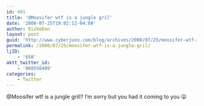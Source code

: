```yaml
---
id: 491
title: '@Moosifer wtf is a jungle gril'
date: '2008-07-25T19:02:12-04:00'
author: DizkoDan
layout: post
guid: 'http://www.cyberjunx.com/blog/archives/2008/07/25/moosifer-wtf-is-a-jungle-gril/'
permalink: /2008/07/25/moosifer-wtf-is-a-jungle-gril/
ljID:
    - '658'
aktt_twitter_id:
    - '868556489'
categories:
    - Twitter
---
```


@Moosifer wtf is a jungle grill? I’m sorry but you had it coming to you 😛